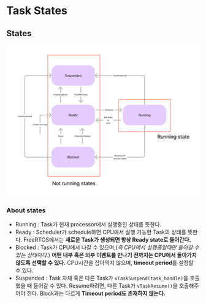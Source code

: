 # Task States

## States

<img src="./resources/task_states.jpg">


### About states

- Running : Task가 현재 processor에서 실행중인 상태를 뜻한다.
- Ready : Scheduler가 schedule하면 CPU에서 실행 가능한 Task의 상태를 뜻한다. FreeRTOS에서는 **새로운 Task가 생성되면 항상 Ready state로 들어간다.**
- Blocked : Task가 CPU에서 나갈 수 있으며,(*즉 CPU에서 실행중일때만 들어갈 수 있는 상태이다.*) **어떤 내부 혹은 외부 이벤트를 만나기 전까지는 CPU에서 돌아가지 않도록 선택할 수 있다.** CPU시간을 잡아먹지 않으며, **timeout period**를 설정할 수 있다.
- Suspended : Task 자체 혹은 다른 Task가 `vTaskSuspend(task_handle)`을 호출했을 때 들어갈 수 있다. Resume하려면, 다른 Task가 `vTaskResume()`을 호출해주어야 한다. Block과는 다르게 **Timeout period도 존재하지 않는다.**
